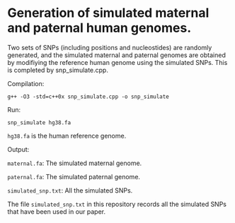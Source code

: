 # Generation of simulated maternal and paternal human genomes.

Two sets of SNPs (including positions and nucleostides) are randomly generated, and the simulated maternal and paternal genomes are obtained by modifiying the reference human genome using the simulated SNPs. This is completed by snp_simulate.cpp.

Compilation:

`g++ -O3 -std=c++0x snp_simulate.cpp -o snp_simulate`

Run:

`snp_simulate hg38.fa`

`hg38.fa` is the human reference genome.

Output:

`maternal.fa`: The simulated maternal genome.

`paternal.fa`: The simulated paternal genome.

`simulated_snp.txt`: All the simulated SNPs.

The file `simulated_snp.txt` in this repository records all the simulated SNPs that have been used in our paper.
